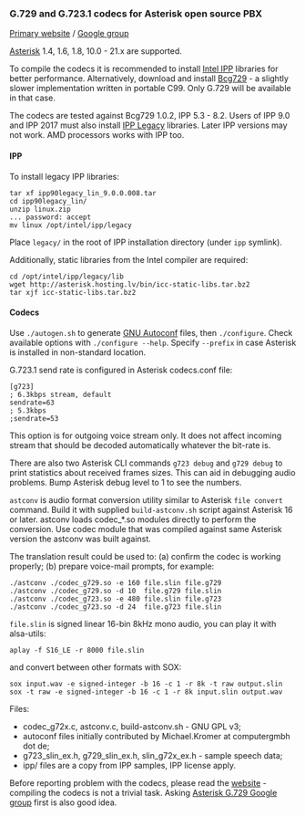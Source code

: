 ### G.729 and G.723.1 codecs for Asterisk open source PBX

[Primary website] / [Google group]

[Asterisk] 1.4, 1.6, 1.8, 10.0 - 21.x are supported.

To compile the codecs it is recommended to install [Intel IPP] libraries for better performance. Alternatively, download and install [Bcg729] - a slightly slower implementation written in portable C99. Only G.729 will be available in that case.

The codecs are tested against Bcg729 1.0.2, IPP 5.3 - 8.2. Users of IPP 9.0 and IPP 2017 must also install [IPP Legacy] libraries. Later IPP versions may not work. AMD processors works with IPP too.

#### IPP

To install legacy IPP libraries:

    tar xf ipp90legacy_lin_9.0.0.008.tar
    cd ipp90legacy_lin/
    unzip linux.zip
    ... password: accept
    mv linux /opt/intel/ipp/legacy

Place `legacy/` in the root of IPP installation directory (under `ipp` symlink).

Additionally, static libraries from the Intel compiler are required:

    cd /opt/intel/ipp/legacy/lib
    wget http://asterisk.hosting.lv/bin/icc-static-libs.tar.bz2
    tar xjf icc-static-libs.tar.bz2

#### Codecs

Use `./autogen.sh` to generate [GNU Autoconf] files, then `./configure`. Check available options with `./configure --help`. Specify `--prefix` in case Asterisk is installed in non-standard location.

G.723.1 send rate is configured in Asterisk codecs.conf file:

    [g723]
    ; 6.3kbps stream, default
    sendrate=63
    ; 5.3kbps
    ;sendrate=53

This option is for outgoing voice stream only. It does not affect incoming stream that should be decoded automatically whatever the bit-rate is.

There are also two Asterisk CLI commands `g723 debug` and `g729 debug` to print statistics about received frames sizes. This can aid in debugging audio problems. Bump Asterisk debug level to 1 to see the numbers.

`astconv` is audio format conversion utility similar to Asterisk `file convert` command. Build it with supplied `build-astconv.sh` script against Asterisk 16 or later. astconv loads codec_*.so modules directly to perform the conversion. Use codec module that was compiled against same Asterisk version the astconv was built against.

The translation result could be used to: (a) confirm the codec is working properly; (b) prepare voice-mail prompts, for example:

    ./astconv ./codec_g729.so -e 160 file.slin file.g729
    ./astconv ./codec_g729.so -d 10  file.g729 file.slin
    ./astconv ./codec_g723.so -e 480 file.slin file.g723
    ./astconv ./codec_g723.so -d 24  file.g723 file.slin

`file.slin` is signed linear 16-bin 8kHz mono audio, you can play it with alsa-utils:

    aplay -f S16_LE -r 8000 file.slin

and convert between other formats with SOX:

    sox input.wav -e signed-integer -b 16 -c 1 -r 8k -t raw output.slin
    sox -t raw -e signed-integer -b 16 -c 1 -r 8k input.slin output.wav

Files:

- codec_g72x.c, astconv.c, build-astconv.sh - GNU GPL v3;
- autoconf files initially contributed by Michael.Kromer at computergmbh dot de;
- g723_slin_ex.h, g729_slin_ex.h, slin_g72x_ex.h - sample speech data;
- ipp/ files are a copy from IPP samples, IPP license apply.

Before reporting problem with the codecs, please read the [website] - compiling the codecs is not a trivial task. Asking [Asterisk G.729 Google group] first is also good idea.


[Asterisk]: http://www.asterisk.org/
[Primary website]: http://asterisk.hosting.lv/
[website]: http://asterisk.hosting.lv/
[Intel IPP]: https://www.intel.com/content/www/us/en/developer/tools/oneapi/ipp.html
[IPP Legacy]: https://www.intel.com/content/www/us/en/developer/articles/tool/intel-ipp-legacy-libraries.html
[Bcg729]: https://github.com/BelledonneCommunications/bcg729
[GNU Autoconf]: https://www.gnu.org/software/autoconf/
[Asterisk G.729 Google group]: http://groups.google.com/group/asterisk-g729
[Google group]: http://groups.google.com/group/asterisk-g729
